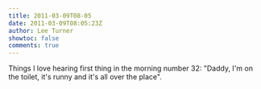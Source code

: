 ```yaml
---
title: 2011-03-09T08-05
date: 2011-03-09T08:05:23Z
author: Lee Turner
showtoc: false
comments: true
---
```


Things I love hearing first thing in the morning number 32: "Daddy, I'm on the toilet, it's runny and it's all over the place".

